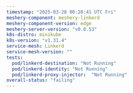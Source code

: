 ```yaml
---
timestamp: "2025-03-28 00:28:41 UTC Fri"
meshery-component: meshery-linkerd
meshery-component-version: edge
meshery-server-version: "v0.8.53"
k8s-distro: minikube
k8s-version: "v1.31.4"
service-mesh: Linkerd
service-mesh-version: ""
tests:
  pod/linkerd-destination: "Not Running"
  pod/linkerd-identity: "Not Running"
  pod/linkerd-proxy-injector:  "Not Running"
overall-status: "failing"
---
```

